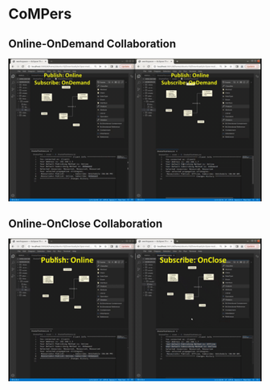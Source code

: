 # CoMPers

## Online-OnDemand Collaboration
![Online-OnDemand Example](images/OnlineOnDemand.gif)

## Online-OnClose Collaboration
![Online-OnClose Example](images/PublishOnline-SubscribeOnClose.gif)

